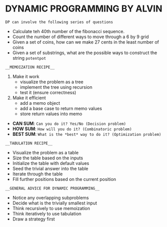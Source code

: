 # DYNAMIC PROGRAMMING BY ALVIN

`DP can involve the following series of questions`
- Calculate teh 40th number of the fibonacci sequence.
- Count the number of different ways to move through a 6 by 9 grid
- Given a set of coins, how can we make 27 cents in the least number of coins
- Given a set of substrings, what are the possible ways to construct the string `potentpot`

`__MEMOIZATION RECIPE__`
1. Make it work
    - visualize the problem as a tree
    - implement the tree using recursion
    - test it (ensure correctness)
2. Make it efficient
    - add a memo object
    - add a base case to return memo values
    - store return values into memo 


- __CAN SUM__: `Can you do it? Yes/No (Decision problem)`
- __HOW SUM__: `How will you do it? (Combinatoric problem)`
- __BEST SUM__: `What is the *best* way to do it? (Optimization problem)`

`__TABULATION RECIPE__`
- Visualize the problem as a table
- Size the table based on the inputs 
- Initialize the table with default values
- Seed the trivial answer into the table 
- Iterate through the table 
- Fill further positions based on the current position

`__GENERAL ADVICE FOR DYNAMIC PROGRAMMING__`
- Notice any overlapping subproblems
- Decide what is the trivially smallest input 
- Think recursively to use memoization
- Think iteratively to use tabulation
- Draw a strategy first